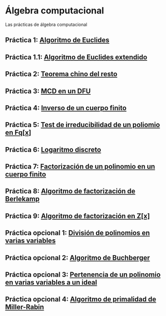 # Álgebra computacional
Las prácticas de álgebra computacional
## Práctica 1: [Algoritmo de Euclides](https://github.com/jsainero/alcomp/blob/master/pr1.mw)
## Práctica 1.1: [Algoritmo de Euclides extendido](https://github.com/jsainero/alcomp/blob/master/pr1ext.mw)
## Práctica 2: [Teorema chino del resto](https://github.com/jsainero/alcomp/blob/master/pr2.mw)
## Práctica 3: [MCD en un DFU](https://github.com/jsainero/alcomp/blob/master/pr3.mw)
## Práctica 4: [Inverso de un cuerpo finito](https://github.com/jsainero/alcomp/blob/master/pr4.mw)
## Práctica 5: [Test de irreducibilidad de un poliomio en Fq\[x\]](https://github.com/jsainero/alcomp/blob/master/pr5.mw)
## Práctica 6: [Logaritmo discreto](https://github.com/jsainero/alcomp/blob/master/pr6.mw)
## Práctica 7: [Factorización de un polinomio en un cuerpo finito](https://github.com/jsainero/alcomp/blob/master/pr7.mw)
## Práctica 8: [Algoritmo de factorización de Berlekamp](https://github.com/jsainero/alcomp/blob/master/pr8.mw)
## Práctica 9: [Algoritmo de factorización en Z\[x\]](https://github.com/jsainero/alcomp/blob/master/pr9.mw)
## Práctica opcional 1: [División de polinomios en varias variables](https://github.com/jsainero/alcomp/blob/master/prOPC1.mw)
## Práctica opcional 2: [Algoritmo de Buchberger](https://github.com/jsainero/alcomp/blob/master/prOPC2.mw)
## Práctica opcional 3: [Pertenencia de un polinomio en varias variables a un ideal](https://github.com/jsainero/alcomp/blob/master/prOPC3.mw)
## Práctica opcional 4: [Algoritmo de primalidad de Miller-Rabin](https://github.com/jsainero/alcomp/blob/master/prOPC4.mw)
